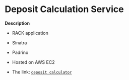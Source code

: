 # Deposit Calculation Service

**Description**

- RACK application
- Sinatra
- Padrino
- Hosted on AWS EC2

- The link: <a href="http://ec2-54-237-43-158.compute-1.amazonaws.com" target="_blank">`deposit calculator`</a>